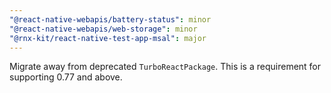 ```yaml
---
"@react-native-webapis/battery-status": minor
"@react-native-webapis/web-storage": minor
"@rnx-kit/react-native-test-app-msal": major
---
```


Migrate away from deprecated `TurboReactPackage`. This is a requirement for
supporting 0.77 and above.
